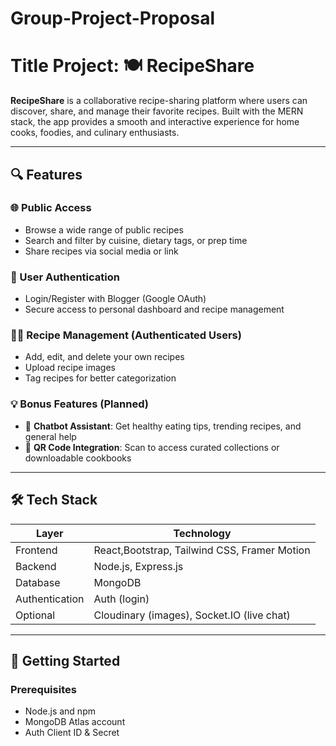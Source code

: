 # Group-Project-Proposal
# Title Project: 🍽️ RecipeShare

**RecipeShare** is a collaborative recipe-sharing platform where users can discover, share, and manage their favorite recipes. Built with the MERN stack, the app provides a smooth and interactive experience for home cooks, foodies, and culinary enthusiasts.

---

## 🔍 Features

### 🌐 Public Access
- Browse a wide range of public recipes
- Search and filter by cuisine, dietary tags, or prep time
- Share recipes via social media or link

### 🔐 User Authentication
- Login/Register with Blogger (Google OAuth)
- Secure access to personal dashboard and recipe management

### 🧑‍🍳 Recipe Management (Authenticated Users)
- Add, edit, and delete your own recipes
- Upload recipe images
- Tag recipes for better categorization

### 💡 Bonus Features (Planned)
- 🤖 **Chatbot Assistant**: Get healthy eating tips, trending recipes, and general help
- 📱 **QR Code Integration**: Scan to access curated collections or downloadable cookbooks

---

## 🛠️ Tech Stack

| Layer         | Technology                      |
|---------------|----------------------------------|
| Frontend      | React,Bootstrap, Tailwind CSS, Framer Motion |
| Backend       | Node.js, Express.js              |
| Database      | MongoDB                          |
| Authentication| Auth (login)     |
| Optional      | Cloudinary (images), Socket.IO (live chat) |

---

## 🚀 Getting Started

### Prerequisites
- Node.js and npm
- MongoDB Atlas account
- Auth Client ID & Secret

